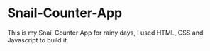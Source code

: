 # Snail-Counter-App
This is my Snail Counter App for rainy days, I used HTML, CSS and Javascript to build it.
